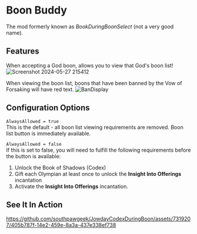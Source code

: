 # Boon Buddy
The mod formerly known as _BookDuringBoonSelect_ (not a very good name).

## Features
When accepting a God boon, allows you to view that God's boon list!
![Screenshot 2024-05-27 215412](https://github.com/The-Black-Lodge/JowdayBookDuringBoonSelect/assets/7319207/48a41273-4565-4e48-a541-1078e8141a30)

When viewing the boon list, boons that have been banned by the Vow of Forsaking will have red text.
![BanDisplay](https://github.com/The-Black-Lodge/JowdayBoonBuddy/assets/7319207/e498c3b2-1e70-41b1-aee1-cbbe273eb0c5)

## Configuration Options

`AlwaysAllowed = true` \
This is the default - all boon list viewing requirements are removed. Boon list button is immediately available.

`AlwaysAllowed = false` \
If this is set to false, you will need to fulfill the following requirements before the button is available:

1. Unlock the Book of Shadows (Codex)
2. Gift each Olympian at least once to unlock the **Insight Into Offerings** incantation
3. Activate the **Insight Into Offerings** incantation.

## See It In Action

https://github.com/southpawgeek/JowdayCodexDuringBoon/assets/7319207/405b787f-14e2-459e-8a3a-437e338ef738
